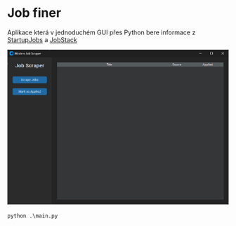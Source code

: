 # Job finer

Aplikace která v jednoduchém GUI přes Python bere informace z [StartupJobs](https://www.startupjobs.cz/) a [JobStack](https://www.jobstack.it/)

![image](assets/job_finder.png)

```python
python .\main.py
```
